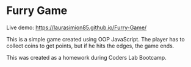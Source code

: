 # Furry Game

Live demo: https://laurasimion85.github.io/Furry-Game/

This is a simple game created using OOP JavaScript.
The player has to collect coins to get points, but if he hits the edges, the game ends.

This was created as a homework during Coders Lab Bootcamp.
